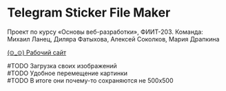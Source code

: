 # Telegram Sticker File Maker
 Проект по курсу «Основы веб-разработки», ФИИТ-203. Команда: Михаил Ланец, Диляра Фатыхова, Алексей Соколков, Мария Драпкина  

[(⊙_⊙) Рабочий сайт](https://converter-to-telegram-stickers.github.io/)

#TODO Загрузка своих изображений  
#TODO Удобное перемещение картинки  
#TODO В итоге они почему-то сохраняются не 500х500
 
